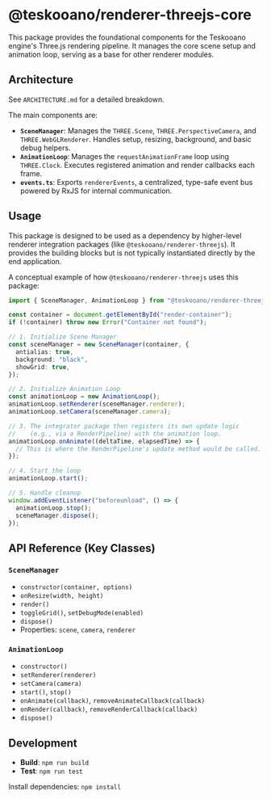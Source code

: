 # @teskooano/renderer-threejs-core

This package provides the foundational components for the Teskooano engine's Three.js rendering pipeline. It manages the core scene setup and animation loop, serving as a base for other renderer modules.

## Architecture

See `ARCHITECTURE.md` for a detailed breakdown.

The main components are:

- **`SceneManager`**: Manages the `THREE.Scene`, `THREE.PerspectiveCamera`, and `THREE.WebGLRenderer`. Handles setup, resizing, background, and basic debug helpers.
- **`AnimationLoop`**: Manages the `requestAnimationFrame` loop using `THREE.Clock`. Executes registered animation and render callbacks each frame.
- **`events.ts`**: Exports `rendererEvents`, a centralized, type-safe event bus powered by RxJS for internal communication.

## Usage

This package is designed to be used as a dependency by higher-level renderer integration packages (like `@teskooano/renderer-threejs`). It provides the building blocks but is not typically instantiated directly by the end application.

A conceptual example of how `@teskooano/renderer-threejs` uses this package:

```typescript
import { SceneManager, AnimationLoop } from "@teskooano/renderer-threejs-core";

const container = document.getElementById("render-container");
if (!container) throw new Error("Container not found");

// 1. Initialize Scene Manager
const sceneManager = new SceneManager(container, {
  antialias: true,
  background: "black",
  showGrid: true,
});

// 2. Initialize Animation Loop
const animationLoop = new AnimationLoop();
animationLoop.setRenderer(sceneManager.renderer);
animationLoop.setCamera(sceneManager.camera);

// 3. The integrator package then registers its own update logic
//    (e.g., via a RenderPipeline) with the animation loop.
animationLoop.onAnimate((deltaTime, elapsedTime) => {
  // This is where the RenderPipeline's update method would be called.
});

// 4. Start the loop
animationLoop.start();

// 5. Handle cleanup
window.addEventListener("beforeunload", () => {
  animationLoop.stop();
  sceneManager.dispose();
});
```

## API Reference (Key Classes)

### `SceneManager`

- `constructor(container, options)`
- `onResize(width, height)`
- `render()`
- `toggleGrid()`, `setDebugMode(enabled)`
- `dispose()`
- Properties: `scene`, `camera`, `renderer`

### `AnimationLoop`

- `constructor()`
- `setRenderer(renderer)`
- `setCamera(camera)`
- `start()`, `stop()`
- `onAnimate(callback)`, `removeAnimateCallback(callback)`
- `onRender(callback)`, `removeRenderCallback(callback)`
- `dispose()`

## Development

- **Build**: `npm run build`
- **Test**: `npm run test`

Install dependencies: `npm install`
